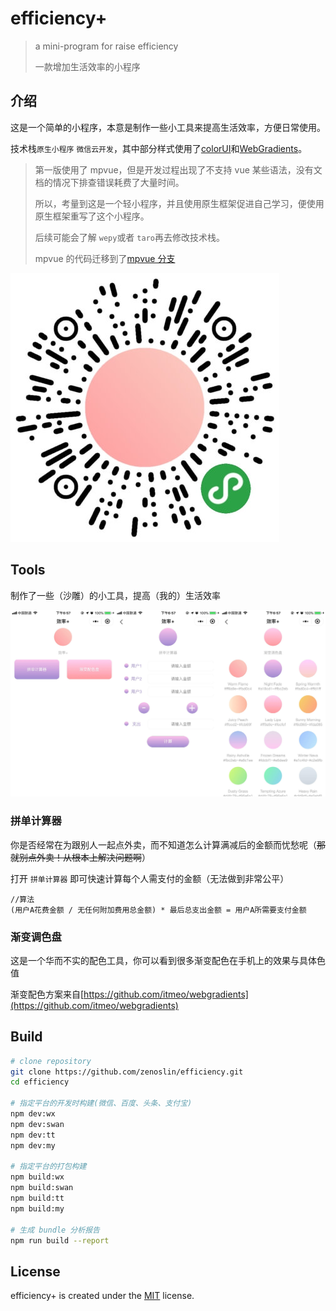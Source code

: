 # efficiency+

> a mini-program for raise efficiency
>
> 一款增加生活效率的小程序

## 介绍

这是一个简单的小程序，本意是制作一些小工具来提高生活效率，方便日常使用。

技术栈`原生小程序` `微信云开发`，其中部分样式使用了[colorUI](https://github.com/weilanwl/ColorUI)和[WebGradients](https://github.com/itmeo/webgradients)。

> 第一版使用了 mpvue，但是开发过程出现了不支持 vue 某些语法，没有文档的情况下排查错误耗费了大量时间。
>
> 所以，考量到这是一个轻小程序，并且使用原生框架促进自己学习，便使用原生框架重写了这个小程序。
>
> 后续可能会了解 `wepy`或者 `taro`再去修改技术栈。
>
> mpvue 的代码迁移到了[mpvue 分支](https://github.com/zenoslin/efficiency/tree/mpvue)

![qrcode.png](https://github.com/zenoslin/efficiency/blob/master/images/qrcode.png)

## Tools

制作了一些（沙雕）的小工具，提高（我的）生活效率

![index.png](https://github.com/zenoslin/efficiency/blob/master/images/index.png)

### 拼单计算器

你是否经常在为跟别人一起点外卖，而不知道怎么计算满减后的金额而忧愁呢（~~那就别点外卖！从根本上解决问题啊~~）

打开 `拼单计算器` 即可快速计算每个人需支付的金额（无法做到非常公平）

```*
//算法
(用户A花费金额 / 无任何附加费用总金额) * 最后总支出金额 = 用户A所需要支付金额
```

### 渐变调色盘

这是一个华而不实的配色工具，你可以看到很多渐变配色在手机上的效果与具体色值

渐变配色方案来自[https://github.com/itmeo/webgradients](https://github.com/itmeo/webgradients)

## Build

```bash
# clone repository
git clone https://github.com/zenoslin/efficiency.git
cd efficiency

# 指定平台的开发时构建(微信、百度、头条、支付宝)
npm dev:wx
npm dev:swan
npm dev:tt
npm dev:my

# 指定平台的打包构建
npm build:wx
npm build:swan
npm build:tt
npm build:my

# 生成 bundle 分析报告
npm run build --report
```

## License

efficiency+ is created under the [MIT](https://github.com/zenoslin/efficiency/blob/master/LICENSE) license.
